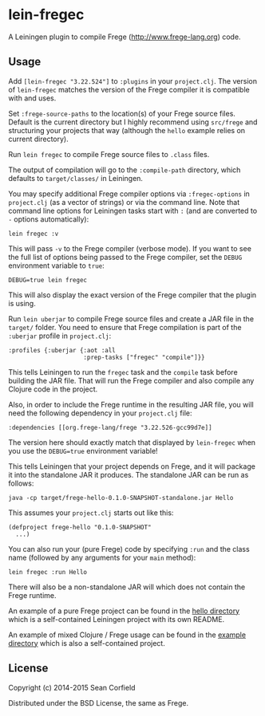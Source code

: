 lein-fregec
===========

A Leiningen plugin to compile Frege (http://www.frege-lang.org) code.

Usage
-----

Add `[lein-fregec "3.22.524"]` to `:plugins` in your `project.clj`. The version of `lein-fregec` matches the version of the Frege compiler it is compatible with and uses.

Set `:frege-source-paths` to the location(s) of your Frege source files. Default is the current directory but I highly recommend using `src/frege` and structuring your projects that way (although the `hello` example relies on current directory).

Run `lein fregec` to compile Frege source files to `.class` files.

The output of compilation will go to the `:compile-path` directory, which defaults to `target/classes/` in Leiningen.

You may specify additional Frege compiler options via `:fregec-options` in `project.clj` (as a vector of strings) or via the command line. Note that command line options for Leiningen tasks start with `:` (and are converted to `-` options automatically):

    lein fregec :v

This will pass `-v` to the Frege compiler (verbose mode). If you want to see the full list of options being passed to the Frege compiler, set the `DEBUG` environment variable to `true`:

    DEBUG=true lein fregec

This will also display the exact version of the Frege compiler that the plugin is using.

Run `lein uberjar` to compile Frege source files and create a JAR file in the `target/` folder. You need to ensure that Frege compilation is part of the `:uberjar` profile in `project.clj`:

    :profiles {:uberjar {:aot :all
                         :prep-tasks ["fregec" "compile"]}}

This tells Leiningen to run the `fregec` task and the `compile` task before building the JAR file. That will run the Frege compiler and also compile any Clojure code in the project.

Also, in order to include the Frege runtime in the resulting JAR file, you will need the following dependency in your `project.clj` file:

    :dependencies [[org.frege-lang/frege "3.22.526-gcc99d7e]]

The version here should exactly match that displayed by `lein-fregec` when you use the `DEBUG=true` environment variable!

This tells Leiningen that your project depends on Frege, and it will package it into the standalone JAR it produces. The standalone JAR can be run as follows:

    java -cp target/frege-hello-0.1.0-SNAPSHOT-standalone.jar Hello

This assumes your `project.clj` starts out like this:

    (defproject frege-hello "0.1.0-SNAPSHOT"
      ...)

You can also run your (pure Frege) code by specifying `:run` and the class name (followed by any arguments for your `main` method):

    lein fregec :run Hello

There will also be a non-standalone JAR will which does not contain the Frege runtime.

An example of a pure Frege project can be found in the [hello directory](https://github.com/Frege/frege-lein-plugin/tree/master/hello) which is a self-contained Leiningen project with its own README.

An example of mixed Clojure / Frege usage can be found in the [example directory](https://github.com/Frege/frege-lein-plugin/tree/master/example) which is also a self-contained project.

License
-------

Copyright (c) 2014-2015 Sean Corfield

Distributed under the BSD License, the same as Frege.
